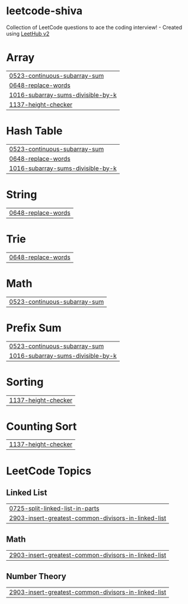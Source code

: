 # leetcode-shiva
Collection of LeetCode questions to ace the coding interview! - Created using [LeetHub v2](https://github.com/arunbhardwaj/LeetHub-2.0)


# Array
|  |
| ------- |
| [0523-continuous-subarray-sum](https://github.com/shiva2206/leetcode-shiva/tree/master/0523-continuous-subarray-sum) |
| [0648-replace-words](https://github.com/shiva2206/leetcode-shiva/tree/master/0648-replace-words) |
| [1016-subarray-sums-divisible-by-k](https://github.com/shiva2206/leetcode-shiva/tree/master/1016-subarray-sums-divisible-by-k) |
| [1137-height-checker](https://github.com/shiva2206/leetcode-shiva/tree/master/1137-height-checker) |
# Hash Table
|  |
| ------- |
| [0523-continuous-subarray-sum](https://github.com/shiva2206/leetcode-shiva/tree/master/0523-continuous-subarray-sum) |
| [0648-replace-words](https://github.com/shiva2206/leetcode-shiva/tree/master/0648-replace-words) |
| [1016-subarray-sums-divisible-by-k](https://github.com/shiva2206/leetcode-shiva/tree/master/1016-subarray-sums-divisible-by-k) |
# String
|  |
| ------- |
| [0648-replace-words](https://github.com/shiva2206/leetcode-shiva/tree/master/0648-replace-words) |
# Trie
|  |
| ------- |
| [0648-replace-words](https://github.com/shiva2206/leetcode-shiva/tree/master/0648-replace-words) |
# Math
|  |
| ------- |
| [0523-continuous-subarray-sum](https://github.com/shiva2206/leetcode-shiva/tree/master/0523-continuous-subarray-sum) |
# Prefix Sum
|  |
| ------- |
| [0523-continuous-subarray-sum](https://github.com/shiva2206/leetcode-shiva/tree/master/0523-continuous-subarray-sum) |
| [1016-subarray-sums-divisible-by-k](https://github.com/shiva2206/leetcode-shiva/tree/master/1016-subarray-sums-divisible-by-k) |
# Sorting
|  |
| ------- |
| [1137-height-checker](https://github.com/shiva2206/leetcode-shiva/tree/master/1137-height-checker) |
# Counting Sort
|  |
| ------- |
| [1137-height-checker](https://github.com/shiva2206/leetcode-shiva/tree/master/1137-height-checker) |
<!---LeetCode Topics Start-->
# LeetCode Topics
## Linked List
|  |
| ------- |
| [0725-split-linked-list-in-parts](https://github.com/shiva2206/leetcode-shiva/tree/master/0725-split-linked-list-in-parts) |
| [2903-insert-greatest-common-divisors-in-linked-list](https://github.com/shiva2206/leetcode-shiva/tree/master/2903-insert-greatest-common-divisors-in-linked-list) |
## Math
|  |
| ------- |
| [2903-insert-greatest-common-divisors-in-linked-list](https://github.com/shiva2206/leetcode-shiva/tree/master/2903-insert-greatest-common-divisors-in-linked-list) |
## Number Theory
|  |
| ------- |
| [2903-insert-greatest-common-divisors-in-linked-list](https://github.com/shiva2206/leetcode-shiva/tree/master/2903-insert-greatest-common-divisors-in-linked-list) |
<!---LeetCode Topics End-->